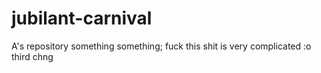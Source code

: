 # jubilant-carnival
A's repository 
something something;
fuck this shit
is very complicated :o
third chng